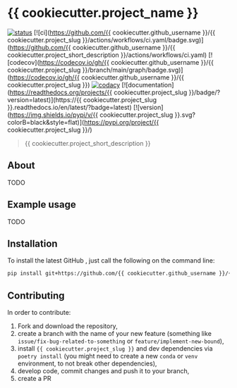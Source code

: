 # {{ cookiecutter.project_name }}

[![status](http://www.repostatus.org/badges/latest/concept.svg)](http://www.repostatus.org/#concept)
[![ci](https://github.com/{{ cookiecutter.github_username }}/{{ cookiecutter.project_slug }}/actions/workflows/ci.yaml/badge.svg)](https://github.com/{{ cookiecutter.github_username }}/{{ cookiecutter.project_short_description }}/actions/workflows/ci.yaml)
[![codecov](https://codecov.io/gh/{{ cookiecutter.github_username }}/{{ cookiecutter.project_slug }}/branch/main/graph/badge.svg)](https://codecov.io/gh/{{ cookiecutter.github_username }}/{{ cookiecutter.project_slug }})
[![codacy]()]()
[![documentation](https://readthedocs.org/projects/{{ cookiecutter.project_slug }}/badge/?version=latest)](https://{{ cookiecutter.project_slug }}.readthedocs.io/en/latest/?badge=latest)
[![version](https://img.shields.io/pypi/v/{{ cookiecutter.project_slug }}.svg?colorB=black&style=flat)](https://pypi.org/project/{{ cookiecutter.project_slug }}/)

> {{ cookiecutter.project_short_description }}

## About

TODO

## Example usage

TODO

## Installation


To install the latest GitHub <RELEASE>, just call the following on the
command line:

```bash
pip install git+https://github.com/{{ cookiecutter.github_username }}/{{ cookiecutter.project_short_description }}@<RELEASE>
```

## Contributing

In order to contribute:

1) Fork and download the repository,
2) create a branch with the name of your new feature (something like `issue/fix-bug-related-to-something` or `feature/implement-new-bound`),
3) install `{{ cookiecutter.project_slug }}` and dev dependencies via `poetry install` (you might need to create a new `conda` or `venv` environment, to not break other dependencies),
4) develop code, commit changes and push it to your branch,
5) create a PR

